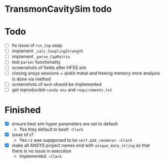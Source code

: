 # TransmonCavitySim todo

# Todo
- [ ] fix issue of `run_Cap` asap
- [ ] implement `_calc_CouplingStrength`
- [ ] implement `_parse_CapMatrix`
- [ ] test `parser` functionality
- [ ] screenshots of fields after HFSS sim
- [ ] closing ansys sessions + qiskit-metal and freeing memory once analysis is done via method
- [ ] screenshots of `mesh` should be implemented
- [ ] get reproducible `conda env` and `requirements.txt`

# Finished

- [x] ensure best sim hyper parameters are set to default
    - Yes they default to best! `~Clark`
- [x] issue of c1
    - Yes `c1` was suppposed to be `self.q3d_renderer`. `~Clark`
- [x] make all ANSYS project names end with `unique_date_string` so that there is no issue in execution
    - Implemented. `~Clark`
